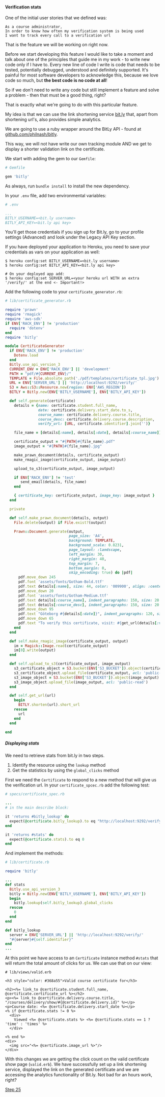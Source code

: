 #### Verification stats

One of the initial user stories that we defined was:

```
As a course administrator,
In order to know how often my verification system is being used
I want to track every call to a verification url
```

That is the feature we will be working on right now.

Before we start developing this feature I would like to take a moment and talk about one of the principles that guide me in my work - to write new code only if I have to.
Every new line of code I write is code that needs to be tested, potentially debugged, understood and definitely supported.
It's painful for most software developers to acknowledge this, because we love code so much, but **the best code is no code at all**!

So if we don't need to write any code but still implement a feature and solve a problem - then that must be a good thing, right?

That is exactly what we're going to do with this particular feature.

My idea is that we can use the link shortening service [bit.ly](https://bitly.com) that, apart from shortening url's, also provides simple analytics.

We are going to use a ruby wrapper around the BitLy API - found at [github.com/philnash/bitly](https://github.com/philnash/bitly).

This way, we will not have write our own tracking module AND we get to display a shorter validation link on the certificate.

We start with adding the gem to our `Gemfile`:

```ruby
# Gemfile

gem 'bitly'
```

As always, run `bundle install` to install the new dependency.

In your `.env` file, add two environmental variables:

```yml
# .env

...
BITLY_USERNAME=<bit.ly username>
BITLY_API_KEY=<bit.ly api key>
```

You'll get those credentials if you sign up for Bit.ly, go to your profile settings (Advanced) and look under the Legacy API Key section.

If you have deployed your application to Heroku, you need to save your credentials as vars on your application as well:

```shell
$ heroku config:set BITLY_USERNAME=<bit.ly username>
$ heroku config:set BITLY_API_KEY=<bit.ly api key>

# On your deployed app add:
$ heroku config:set SERVER_URL=<your heroku url WITH an extra '/verify/' at the end <- Important!>
```
Add the following code to your `certificate_generator.rb`:

```ruby
# lib/certificate_generator.rb

require 'prawn'
require 'rmagick'
require 'aws-sdk'
if ENV['RACK_ENV'] != 'production'
  require 'dotenv'
end
require 'bitly'

module CertificateGenerator
  if ENV['RACK_ENV'] != 'production'
    Dotenv.load
  end
  Bitly.use_api_version_3
  CURRENT_ENV = ENV['RACK_ENV'] || 'development'
  PATH = "pdf/#{CURRENT_ENV}/"
  TEMPLATE = File.absolute_path('./pdf/templates/certificate_tpl.jpg')
  URL = ENV['SERVER_URL'] || 'http://localhost:9292/verify/'
  S3 = Aws::S3::Resource.new(region: ENV['AWS_REGION'])
  BITLY = Bitly.new(ENV['BITLY_USERNAME'], ENV['BITLY_API_KEY'])

  def self.generate(certificate)
    details = {name: certificate.student.full_name,
               date: certificate.delivery.start_date.to_s,
               course_name: certificate.delivery.course.title,
               course_desc: certificate.delivery.course.description,
               verify_url: [URL, certificate.identifier].join('')}

    file_name = [details[:name], details[:date], details[:course_name]].join('_').downcase.gsub!(/\s/, '_')

    certificate_output = "#{PATH}#{file_name}.pdf"
    image_output = "#{PATH}#{file_name}.jpg"

    make_prawn_document(details, certificate_output)
    make_rmagic_image(certificate_output, image_output)

    upload_to_s3(certificate_output, image_output)

    if ENV['RACK_ENV'] != 'test'
       send_email(details, file_name)
    end

    { certificate_key: certificate_output, image_key: image_output }
  end

  private

  def self.make_prawn_document(details, output)
    File.delete(output) if File.exist?(output)

    Prawn::Document.generate(output,
                             page_size: 'A4',
                             background: TEMPLATE,
                             background_scale: 0.8231,
                             page_layout: :landscape,
                             left_margin: 30,
                             right_margin: 40,
                             top_margin: 7,
                             bottom_margin: 0,
                             skip_encoding: true) do |pdf|
      pdf.move_down 245
      pdf.font 'assets/fonts/Gotham-Bold.ttf'
      pdf.text details[:name], size: 44, color: '009900', align: :center
      pdf.move_down 20
      pdf.font 'assets/fonts/Gotham-Medium.ttf'
      pdf.text details[:course_name], indent_paragraphs: 150, size: 20
      pdf.text details[:course_desc], indent_paragraphs: 150, size: 20
      pdf.move_down 95
      pdf.text "Göteborg #{details[:date]}", indent_paragraphs: 120, size: 12
      pdf.move_down 65
      pdf.text "To verify this certificate, visit: #{get_url(details[:verify_url])}", indent_paragraphs: 100, size: 8
    end
  end

  def self.make_rmagic_image(certificate_output, output)
    im = Magick::Image.read(certificate_output)
    im[0].write(output)
  end

  def self.upload_to_s3(certificate_output, image_output)
    s3_certificate_object = S3.bucket(ENV['S3_BUCKET']).object(certificate_output)
    s3_certificate_object.upload_file(certificate_output, acl: 'public-read')
    s3_image_object = S3.bucket(ENV['S3_BUCKET']).object(image_output)
    s3_image_object.upload_file(image_output, acl: 'public-read')
  end

  def self.get_url(url)
    begin
      BITLY.shorten(url).short_url
    rescue
      url
    end
  end

end
```

##### Displaying stats

We need to retrieve stats from bit.ly in two steps.

1. Identify the resource using the `lookup` method
2. Get the statistics by using the `global_clicks` method

First we need the `Certificate` to respond to a new method that will give us the verification url. In your `certificate_spcec.rb` add the following test:

```ruby
# specs/certificate_spec.rb

...
# in the main describe block:

it 'returns #bitly_lookup' do
  expect(@certificate.bitly_lookup).to eq "http://localhost:9292/verify/#{@certificate.identifier}"
end

it 'returns #stats' do
  expect(@certificate.stats).to eq 0
end

```

And implement the methods:

```ruby
# lib/certificate.rb

require 'bitly'

...
def stats
  Bitly.use_api_version_3
  bitly = Bitly.new(ENV['BITLY_USERNAME'], ENV['BITLY_API_KEY'])
  begin
    bitly.lookup(self.bitly_lookup).global_clicks
  rescue
    0
  end
end

def bitly_lookup
  server = ENV['SERVER_URL'] || 'http://localhost:9292/verify/'
  "#{server}#{self.identifier}"
end
...
```

At this point we have access to an `Certificate` instance method `#stats` that will return the total amount of clicks for us. We can use that on our view:

```html+erb
# lib/views/valid.erb

<h3 style="color: #368a55">Valid course certificate for</h3>

<h2><%= link_to @certificate.student.full_name, @certificate.certificate_url %></h2>
<p><%= link_to @certificate.delivery.course.title, "/courses/delivery/show/#{@certificate.delivery.id}" %></p>
<p>Course date: <%= @certificate.delivery.start_date %></p>
<% if @certificate.stats != 0 %>
  <div>
    Viewed <%= @certificate.stats %> <%= @certificate.stats == 1 ? 'time' : 'times' %>
  </div>

<% end %>
<div>
  <img src="<%= @certificate.image_url %>"/>
</div>
```

With this changes we are getting the click count on the valid certificate show page (`valid.erb`). We have successfully set up a link shortening service, displayed the link on the generated certificate and
we are accessing the analytics functionality of Bit.ly. Not bad for an hours work, right?


[Step 25](step25.md)


